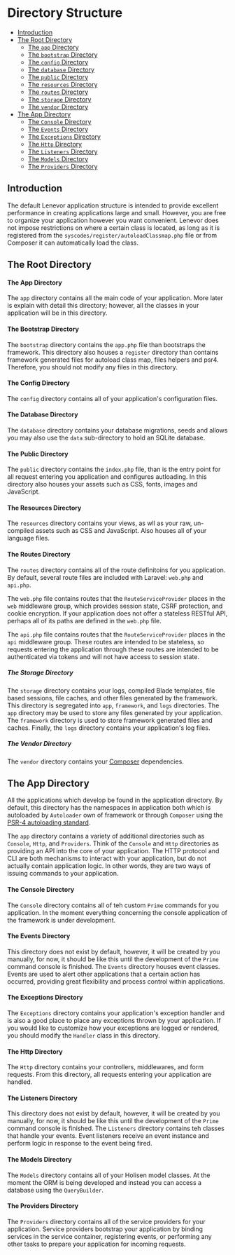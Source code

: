 # Directory Structure

- [Introduction](#introduction)
- [The Root Directory](#the-root-directory)
    - [The `app` Directory](#the-root-app-directory)
    - [The `bootstrap` Directory](#the-bootstrap-directory)
    - [The `config` Directory](#the-config-directory)
    - [The `database` Directory](#the-database-directory)
    - [The `public` Directory](#the-public-directory)
    - [The `resources` Directory](#the-resources-directory)
    - [The `routes` Directory](#the-routes-directory)
    - [The `storage` Directory](#the-storage-directory)
    - [The `vendor` Directory](#the-vendor-directory)
- [The App Directory](#the-app-directory)
    - [The `Console` Directory](#the-console-directory)
    - [The `Events` Directory](#the-events-directory)
    - [The `Exceptions` Directory](#the-exceptions-directory)
    - [The `Http` Directory](#the-http-directory)
    - [The `Listeners` Directory](#the-listeners-directory)
    - [The `Models` Directory](#the-models-directory)
    - [The `Providers` Directory](#the-providers-directory)

<a name="introduction"></a>
## Introduction

The default Lenevor application structure  is intended to provide excellent performance in creating applications large and small. However, you are free to organize your application however you want convenient. Lenevor does not impose restrictions on where a certain class is located, as long as it is registered from the `syscodes/register/autoloadClassmap.php` file or from Composer it can automatically load the class.

<a name="the-root-directory"></a>
## The Root Directory

<a name="the-root-app-directory"></a>
#### The App Directory

The `app` directory contains all the main code of your application. More later is explain with detail this directory; however,  all the classes in your application will be in this directory.

<a name="the-bootstrap-directory"></a>
#### The Bootstrap Directory

The `bootstrap` directory contains the `app.php` file than bootstraps the framework. This directory also houses a `register` directory than contains framework generated files for autoload class map, files helpers and psr4. Therefore, you should not modify any files in this directory. 

<a name="the-config-directory"></a>
#### The Config Directory

The `config` directory contains all of your application's configuration files. 

<a name="the-database-directory"></a>
#### The Database Directory

The `database` directory contains your database migrations, seeds and allows you may also use the `data` sub-directory to hold an SQLite database.

<a name="the-public-directory"></a>
#### The Public Directory

The `public` directory contains the `index.php` file, than is the entry point for all request entering you application and configures autloading. In this directory also houses your assets such as CSS, fonts, images and JavaScript.

<a name="the-resources-directory"></a>
#### The Resources Directory

The `resources` directory contains your views, as wll as your raw, un-compiled assets such as CSS and JavaScript. Also houses all of your language files.

<a name="the-routes-directory"></a>
#### The Routes Directory

The `routes` directory contains all of the route definitoins for you application. By default, several route files are included with Laravel: `web.php` and `api.php`.

The `web.php` file contains routes that the `RouteServiceProvider` places in the `web` middleware group, which provides session state, CSRF protection, and cookie encryption. If your application does not offer a stateless RESTful API, perhaps all of its paths are defined in the `web.php` file.

The `api.php` file contains routes that the `RouteServiceProvider` places in the `api` middleware group. These routes are intended to be stateless, so requests entering the application through these routes are intended to be authenticated via tokens and will not have access to session state.

<a name="the-routes-directory"></a>
##### The Storage Directory

The `storage` directory contains your logs, compiled Blade templates, file based sessions, file caches, and other files generated by the framework. This directory is segregated into `app`, `framework`, and `logs` directories. The `app` directory may be used to store any files generated by your application. The `framework` directory is used to store framework generated files and caches. Finally, the `logs` directory contains your application's log files.

<a name="the-vendor-directory"></a>
##### The Vendor Directory

The `vendor` directory contains your [Composer](https://getcomposer.org) dependencies.

<a name="the-storage-directory"></a>
## The App Directory

All the applications which develop be found in the application directory. By default, this directory has the namespaces in application both which is autoloaded by `Autoloader` own of framework or through `Composer` using the [PSR-4 autoloading standard](https://www.php-fig.org/psr/psr-4/).

The `app` directory contains a variety of additional directories such as `Console`, `Http`, and `Providers`. Think of the `Console` and `Http` directories as providing an API into the core of your application. The HTTP protocol and CLI are both mechanisms to interact with your application, but do not actually contain application logic. In other words, they are two ways of issuing commands to your application. 

<a name="the-console-directory"></a>
#### The Console Directory

The `Console` directory contains all of teh custom `Prime` commands for you application. In the moment everything concerning the console application of the framework is under development. 

<a name="the-events-directory"></a>
#### The Events Directory

This directory does not exist by default, however, it will be created by you manually, for now, it should be like this until the development of the `Prime` command console is finished. The `Events` directory houses event classes. Events are used to alert other applications that a certain action has occurred, providing great flexibility and process control within applications.

<a name="the-exceptions-directory"></a>
#### The Exceptions Directory

The `Exceptions` directory contains your application's exception handler and is also a good place to place any exceptions thrown by your application. If you would like to customize how your exceptions are logged or rendered, you should modify the `Handler` class in this directory.

<a name="the-http-directory"></a>
#### The Http Directory

The `Http` directory contains your controllers, middlewares, and form requests. From this directory, all requests entering your application are handled. 

<a name="the-listeners-directory"></a>
#### The Listeners Directory

This directory does not exist by default, however, it will be created by you manually, for now, it should be like this until the development of the `Prime` command console is finished. The `Listeners` directory contains teh classes that handle your events. Event listeners receive an event instance and perform logic in response to the event being fired.

<a name="the-models-directory"></a>
#### The Models Directory

The `Models` directory contains all of your Holisen model classes. At the moment the ORM is being developed and instead you can access a database using the `QueryBuilder`.

<a name="the-providers-directory"></a>
#### The Providers Directory

The `Providers` directory contains all of the service providers for your application. Service providers bootstrap your application by binding services in the service container, registering events, or performing any other tasks to prepare your application for incoming requests.